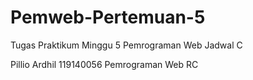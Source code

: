 # Pemweb-Pertemuan-5
Tugas Praktikum Minggu 5 Pemrograman Web Jadwal C

Pillio Ardhil 119140056
Pemrograman Web RC

